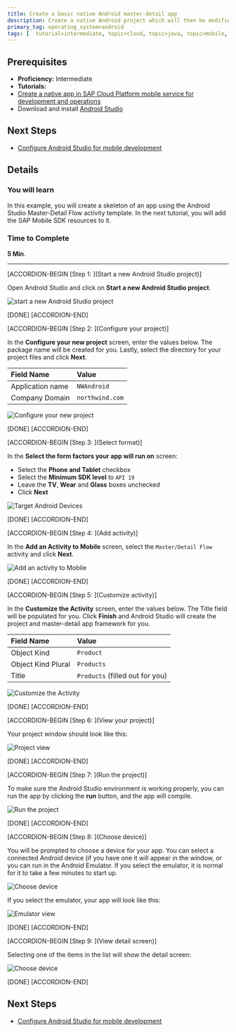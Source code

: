 ```yaml
---
title: Create a basic native Android master-detail app
description: Create a native Android project which will then be modified with the SAP Mobile SDK
primary_tag: operating_system>android
tags: [  tutorial>intermediate, topic>cloud, topic>java, topic>mobile, operating_system>android]
---
```

## Prerequisites  
- **Proficiency:** Intermediate
- **Tutorials:**
- [Create a native app in SAP Cloud Platform mobile service for development and operations](http://www.sap.com/developer/tutorials/hcpdo-create-native-app.html)
- Download and install [Android Studio](https://developer.android.com/studio/index.html)

## Next Steps
- [Configure Android Studio for mobile development](http://www.sap.com/developer/tutorials/hcpdo-android-sdk-setup.html)

## Details
### You will learn  
In this example, you will create a skeleton of an app using the Android Studio Master-Detail Flow activity template. In the next tutorial, you will add the SAP Mobile SDK resources to it.


### Time to Complete
**5 Min**.

---


[ACCORDION-BEGIN [Step 1: ](Start a new Android Studio project)]

Open Android Studio and click on **Start a new Android Studio project**.

![start a new Android Studio project](mg6-2-01.png)

[DONE]
[ACCORDION-END]

[ACCORDION-BEGIN [Step 2: ](Configure your project)]

In the **Configure your new project** screen, enter the values below. The package name will be created for you. Lastly, select the directory for your project files and click **Next**.

Field Name        | Value
:---------------- | :-------------
Application name  | `NWAndroid`
Company Domain    | `northwind.com`

![Configure your new project](mg6-2-02.png)

[DONE]
[ACCORDION-END]

[ACCORDION-BEGIN [Step 3: ](Select format)]

In the **Select the form factors your app will run on** screen:

- Select the **Phone and Tablet** checkbox
- Select the **Minimum SDK level** to `API 19`
- Leave the **TV**, **Wear** and **Glass** boxes unchecked
- Click **Next**


![Target Android Devices](mg6-2-03.png)

[DONE]
[ACCORDION-END]

[ACCORDION-BEGIN [Step 4: ](Add activity)]

In the **Add an Activity to Mobile** screen, select the `Master/Detail Flow` activity and click **Next**.

![Add an activity to Mobile](mg6-2-04.png)

[DONE]
[ACCORDION-END]

[ACCORDION-BEGIN [Step 5: ](Customize activity)]

In the **Customize the Activity** screen, enter the values below. The Title field will be populated for you. Click **Finish** and Android Studio will create the project and master-detail app framework for you.

Field Name         | Value
:----------------- | :-------------
Object Kind        | `Product`
Object Kind Plural | `Products`
Title              | `Products` (filled out for you)

![Customize the Activity](mg6-2-05.png)

[DONE]
[ACCORDION-END]

[ACCORDION-BEGIN [Step 6: ](View your project)]

Your project window should look like this:

![Project view](mg6-2-06.png)

[DONE]
[ACCORDION-END]

[ACCORDION-BEGIN [Step 7: ](Run the project)]

To make sure the Android Studio environment is working properly, you can run the app by clicking the **run** button, and the app will compile.

![Run the project](mg6-2-07.png)

[DONE]
[ACCORDION-END]

[ACCORDION-BEGIN [Step 8: ](Choose device)]

You will be prompted to choose a device for your app. You can select a connected Android device (if you have one it will appear in the window, or you can run in the Android Emulator. If you select the emulator, it is normal for it to take a few minutes to start up.

![Choose device](mg6-2-08.png)

If you select the emulator, your app will look like this:

![Emulator view](mg6-2-09.png)

[DONE]
[ACCORDION-END]

[ACCORDION-BEGIN [Step 9: ](View detail screen)]

Selecting one of the items in the list will show the detail screen:

![Choose device](mg6-2-10.png)

[DONE]
[ACCORDION-END]



## Next Steps
- [Configure Android Studio for mobile development](http://www.sap.com/developer/tutorials/hcpdo-android-sdk-setup.html)

